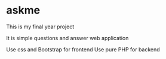 # askme
This is my final year project

It is simple questions and answer web application

Use css and Bootstrap for frontend
Use pure PHP for backend

